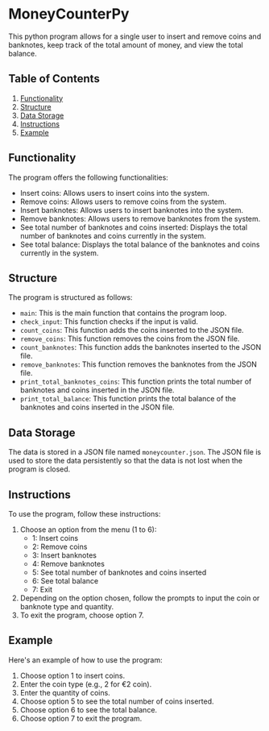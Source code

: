 # MoneyCounterPy

This python program allows for a single user to insert and remove coins and banknotes, keep track of the total amount of money, and view the total balance.

## Table of Contents

1. [Functionality](#functionality)
2. [Structure](#structure)
3. [Data Storage](#data-storage)
4. [Instructions](#instructions)
5. [Example](#example)

## Functionality

The program offers the following functionalities:

- Insert coins: Allows users to insert coins into the system.
- Remove coins: Allows users to remove coins from the system.
- Insert banknotes: Allows users to insert banknotes into the system.
- Remove banknotes: Allows users to remove banknotes from the system.
- See total number of banknotes and coins inserted: Displays the total number of banknotes and coins currently in the system.
- See total balance: Displays the total balance of the banknotes and coins currently in the system.

## Structure

The program is structured as follows:

- `main`: This is the main function that contains the program loop.
- `check_input`: This function checks if the input is valid.
- `count_coins`: This function adds the coins inserted to the JSON file.
- `remove_coins`: This function removes the coins from the JSON file.
- `count_banknotes`: This function adds the banknotes inserted to the JSON file.
- `remove_banknotes`: This function removes the banknotes from the JSON file.
- `print_total_banknotes_coins`: This function prints the total number of banknotes and coins inserted in the JSON file.
- `print_total_balance`: This function prints the total balance of the banknotes and coins inserted in the JSON file.

## Data Storage

The data is stored in a JSON file named `moneycounter.json`. The JSON file is used to store the data persistently so that the data is not lost when the program is closed.

## Instructions

To use the program, follow these instructions:

1. Choose an option from the menu (1 to 6):
   - 1: Insert coins
   - 2: Remove coins
   - 3: Insert banknotes
   - 4: Remove banknotes
   - 5: See total number of banknotes and coins inserted
   - 6: See total balance
   - 7: Exit
2. Depending on the option chosen, follow the prompts to input the coin or banknote type and quantity.
3. To exit the program, choose option 7.

## Example

Here's an example of how to use the program:

1. Choose option 1 to insert coins.
2. Enter the coin type (e.g., 2 for €2 coin).
3. Enter the quantity of coins.
4. Choose option 5 to see the total number of coins inserted.
5. Choose option 6 to see the total balance.
6. Choose option 7 to exit the program.